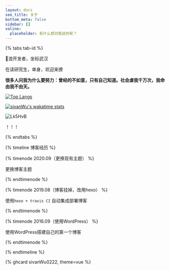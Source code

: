 ```yaml
---
layout: docs
seo_title: 关于
bottom_meta: false
sidebar: []
valine:
  placeholder: 有什么想对我说的呢？
---
```


{% tabs tab-id %}

<!-- tab 自我介绍 -->

🐶浪开发者，坐标武汉

在读研究生，单身，欢迎来撩

**很多人问我为什么要努力：曾经的不如意，只有自己知道。社会虐我千万次，我命由我不由天。**

[![Top Langs](https://github-readme-stats.vercel.app/api/top-langs/?username=sivanWu0222&hide=javascript,html,css&theme=tokyonight)](https://github.com/anuraghazra/github-readme-stats)

[![sivanWu's wakatime stats](https://github-readme-stats.vercel.app/api/wakatime?username=yirufeng)](https://github.com/anuraghazra/github-readme-stats)

![Lk5HvB](https://cdn.jsdelivr.net/gh/sivanWu0222/ImageHosting@master/uPic/Lk5HvB.png)
<!-- endtab -->

<!-- tab 其他 -->

！！！

<!-- endtab -->

{% endtabs %}


{% timeline 博客经历 %}

{% timenode 2020.09（更换现有主题） %}

更换博客主题

{% endtimenode %}


{% timenode 2019.08（博客挂掉，改用hexo） %}

使用`hexo + travis CI` 自动集成部署博客

{% endtimenode %}


{% timenode 2016.09（使用WordPress） %}

使用WordPress搭建自己的第一个博客

{% endtimenode %}




{% endtimeline %}

{% ghcard sivanWu0222, theme=vue %}


